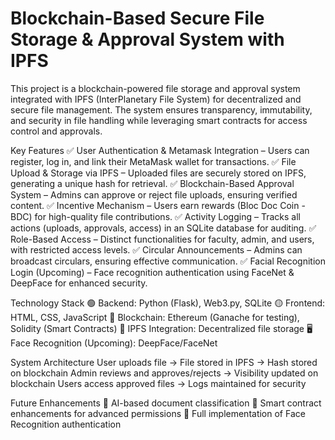 # Blockchain-Based Secure File Storage & Approval System with IPFS

This project is a blockchain-powered file storage and approval system integrated with IPFS (InterPlanetary File System) for decentralized and secure file management. The system ensures transparency, immutability, and security in file handling while leveraging smart contracts for access control and approvals.

Key Features
✅ User Authentication & Metamask Integration – Users can register, log in, and link their MetaMask wallet for transactions.
✅ File Upload & Storage via IPFS – Uploaded files are securely stored on IPFS, generating a unique hash for retrieval.
✅ Blockchain-Based Approval System – Admins can approve or reject file uploads, ensuring verified content.
✅ Incentive Mechanism – Users earn rewards (Bloc Doc Coin - BDC) for high-quality file contributions.
✅ Activity Logging – Tracks all actions (uploads, approvals, access) in an SQLite database for auditing.
✅ Role-Based Access – Distinct functionalities for faculty, admin, and users, with restricted access levels.
✅ Circular Announcements – Admins can broadcast circulars, ensuring effective communication.
✅ Facial Recognition Login (Upcoming) – Face recognition authentication using FaceNet & DeepFace for enhanced security.

Technology Stack
🟢 Backend: Python (Flask), Web3.py, SQLite
🟡 Frontend: HTML, CSS, JavaScript
🔵 Blockchain: Ethereum (Ganache for testing), Solidity (Smart Contracts)
🔗 IPFS Integration: Decentralized file storage
🖥 Face Recognition (Upcoming): DeepFace/FaceNet

System Architecture
User uploads file → File stored in IPFS → Hash stored on blockchain
Admin reviews and approves/rejects → Visibility updated on blockchain
Users access approved files → Logs maintained for security

Future Enhancements
🔹 AI-based document classification
🔹 Smart contract enhancements for advanced permissions
🔹 Full implementation of Face Recognition authentication
